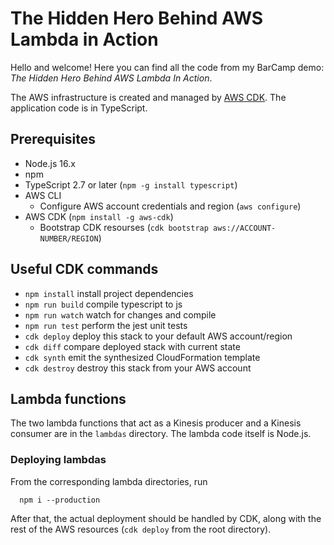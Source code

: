 # The Hidden Hero Behind AWS Lambda in Action

Hello and welcome! Here you can find all the code from my BarCamp demo: _The Hidden Hero Behind AWS Lambda In Action_.

The AWS infrastructure is created and managed by [AWS CDK](https://docs.aws.amazon.com/cdk/latest/guide/home.html). The application code is in TypeScript.

## Prerequisites
* Node.js 16.x
* npm
* TypeScript 2.7 or later (`npm -g install typescript`)
* AWS CLI
  * Configure AWS account credentials and region (`aws configure`)
* AWS CDK (`npm install -g aws-cdk`)
  * Bootstrap CDK resourses (`cdk bootstrap aws://ACCOUNT-NUMBER/REGION`)

## Useful CDK commands

 * `npm install`     install project dependencies 
 * `npm run build`   compile typescript to js
 * `npm run watch`   watch for changes and compile
 * `npm run test`    perform the jest unit tests
 * `cdk deploy`      deploy this stack to your default AWS account/region
 * `cdk diff`        compare deployed stack with current state
 * `cdk synth`       emit the synthesized CloudFormation template
 * `cdk destroy`     destroy this stack from your AWS account

## Lambda functions

The two lambda functions that act as a Kinesis producer and a Kinesis consumer are in the `lambdas` directory. The lambda code itself is Node.js.

### Deploying lambdas

From the corresponding lambda directories, run
```
  npm i --production
```

After that, the actual deployment should be handled by CDK, along with the rest of the AWS resources (`cdk deploy` from the root directory).
